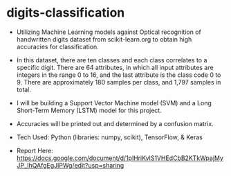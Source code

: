 # digits-classification
- Utilizing Machine Learning models against Optical recognition of handwritten digits dataset from scikit-learn.org to obtain high accuracies for classification.


- In this dataset, there are ten classes and each class correlates to a specific digit. There are 64 attributes, in which all input attributes are integers in the range 0 to 16, and the last attribute is the class code 0 to 9. There are approximately 180 samples per class, and 1,797 samples in total.

- I will be building a Support Vector Machine model (SVM) and a Long Short-Term Memory (LSTM) model for this project. 

- Accuracies will be printed out and determined by a confusion matrix.

- Tech Used: Python (libraries: numpy, scikit), TensorFlow, & Keras

- Report Here: https://docs.google.com/document/d/1plHriKvlS1VHEdCbB2KTkWpajMyJP_IhQAfgEgJlPWg/edit?usp=sharing 
